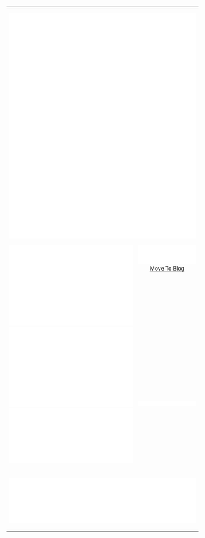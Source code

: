 <table>
  <tr>
    <td colspan="2" valign="top">
      <p>
        <img align="right" src="./metrics.terminal.svg"/>
        <img align="right" src="./metrics.plugin.traffic.svg" />
        <img align="right" src="./metrics.plugin.sponsorships.svg" />
      </p>
    </td>
  </tr>
  <tr>
    <td valign="top" rowspan="2">
      <p rowspan="2" >
        <img width="100%" src="./metrics.plugin.isocalendar.fullyear.svg" />
        <img width="100%" src="./metrics.plugin.habits.charts.svg" />
        <img width="100%" src="./metrics.plugin.achievements.compact.svg" />
      </p>
    </td>
    <td valign="top">
      <p align="center">
        <img width="100%" src="./metrics.plugin.rss.svg" />
        <a href="https://www.luas.kr">Move To Blog</a>
      </p>
    </td>
  </tr>
  <tr>
    <td valign="top">
      <p align="center">
        <img src="./metrics.plugin.starlists.languages.svg" />
      </p>
    </td>
  </tr>
  <tr>
    <td colspan="2">
      <p align="center">
        <img width="100%" src="./metrics.plugin.reactions.svg" />
      </p>
    </td>
  </tr>
</table>

